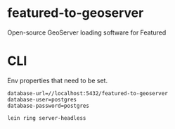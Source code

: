 # featured-to-geoserver
Open-source GeoServer loading software for Featured 

# CLI

Env properties that need to be set.
```
database-url=//localhost:5432/featured-to-geoserver
database-user=postgres
database-password=postgres
```

```
lein ring server-headless
```